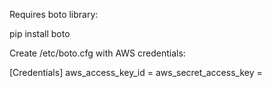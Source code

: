 Requires boto library:

pip install boto


Create /etc/boto.cfg with AWS credentials:

[Credentials]
aws_access_key_id = 
aws_secret_access_key = 
